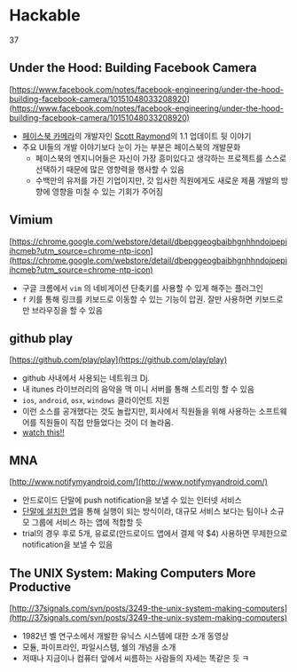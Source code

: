 # Hackable
37

## Under the Hood: Building Facebook Camera

[https://www.facebook.com/notes/facebook-engineering/under-the-hood-building-facebook-camera/10151048033208920](https://www.facebook.com/notes/facebook-engineering/under-the-hood-building-facebook-camera/10151048033208920)

* [페이스북 카메라](http://itunes.apple.com/us/app/facebook-camera/id525898024?mt=8)의 개발자인 [Scott Raymond](https://www.facebook.com/scoraymond)의 1.1 업데이트 뒷 이야기
* 주요 UI들의 개발 이야기보다 눈이 가는 부분은 페이스북의 개발문화
	* 페이스북의 엔지니어들은 자신이 가장 흥미있다고 생각하는 프로젝트를 스스로 선택하기 때문에 많은 영향력을 행사할 수 있음
	* 수백만의 유저를 가진 기업이지만, 갓 입사한 직원에게도 새로운 제품 개발의 방향에 영향을 미칠 수 있는 기회가 주어짐
	
## Vimium

[https://chrome.google.com/webstore/detail/dbepggeogbaibhgnhhndojpepiihcmeb?utm_source=chrome-ntp-icon](https://chrome.google.com/webstore/detail/dbepggeogbaibhgnhhndojpepiihcmeb?utm_source=chrome-ntp-icon)

* 구글 크롬에서 `vim` 의 네비게이션 단축키를 사용할 수 있게 해주는 플러그인
* `f` 키를 통해 링크를 키보드로 이동할 수 있는 기능이 압권. 잘만 사용하면 키보드로만 브라우징을 할 수 있음

## github play
[https://github.com/play/play](https://github.com/play/play)

* github 사내에서 사용되는 네트워크 Dj.
* 내 itunes 라이브러리의 음악을 맥 미니 서버를 통해 스트리밍 할 수 있음
* `ios`, `android`, `osx`, `windows` 클라이언트 지원
* 이런 소스를 공개했다는 것도 놀랍지만, 회사에서 직원들을 위해 사용하는 소프트웨어를 직원들이 직접 만들었다는 것이 더 놀라움.
* [watch this!!](https://vimeo.com/holman/play)

## MNA

[http://www.notifymyandroid.com/](http://www.notifymyandroid.com/)

* 안드로이드 단말에 push notification을 보낼 수 있는 인터넷 서비스
* [단말에 설치한 앱](https://play.google.com/store/apps/details?id=com.usk.app.notifymyandroid&feature=nav_result#?t=W251bGwsMSwxLDMsImNvbS51c2suYXBwLm5vdGlmeW15YW5kcm9pZCJd)을 통해 실행이 되는 방식이라, 대규모 서비스 보다는 팀이나 소규모 그룹에 서비스 하는 앱에 적합할 듯
* trial의 경우 후로 5개, 유료로(안드로이드 앱에서 결제 약 $4) 사용하면 무제한으로 notification을 보낼 수 있음

## The UNIX System: Making Computers More Productive

[http://37signals.com/svn/posts/3249-the-unix-system-making-computers](http://37signals.com/svn/posts/3249-the-unix-system-making-computers)

* 1982년 벨 연구소에서 개발한 유닉스 시스템에 대한 소개 동영상
* 모듈, 파이프라인, 파일시스템, 쉘의 개념을 소개
* 저때나 지금이나 컴퓨터 앞에서 씨름하는 사람들의 자세는 똑같은 듯 ㅋ
